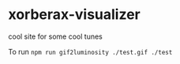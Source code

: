 # xorberax-visualizer
cool site for some cool tunes


To run
`npm run gif2luminosity ./test.gif ./test`